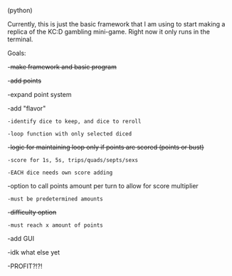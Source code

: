 (python)

Currently, this is just the basic framework that I am using to start making a replica of the KC:D gambling mini-game. Right now it only runs in the terminal.

Goals:

-~~make framework and basic program~~

-~~add points~~

-expand point system

-add "flavor"
 
	-identify dice to keep, and dice to reroll

	-loop function with only selected diced

-~~logic for maintaining loop only if points are scored (points or bust)~~

	-score for 1s, 5s, trips/quads/septs/sexs
 
	-EACH dice needs own score adding
 
-option to call points amount per turn to allow for score multiplier

	-must be predetermined amounts

-~~difficulty option~~

	-must reach x amount of points
  
-add GUI

-idk what else yet

-PROFIT?!?!
